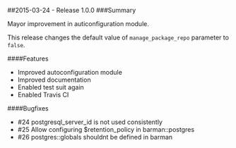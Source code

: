 ##2015-03-24 - Release 1.0.0
###Summary

Mayor improvement in auticonfiguration module.

This release changes the default value of `manage_package_repo`
parameter to `false`.

####Features
- Improved autoconfiguration module
- Improved documentation
- Enabled test suit again
- Enabled Travis CI

####Bugfixes
- #24 postgresql_server_id is not used consistently
- #25 Allow configuring $retention_policy in barman::postgres
- #26 postgres::globals shouldnt be defined in barman

